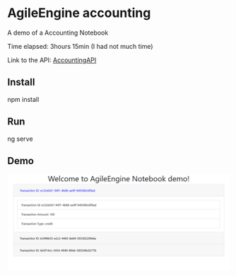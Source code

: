 # AgileEngine accounting

A demo of a Accounting Notebook

Time elapsed: 3hours 15min (I had not much time)

Link to the API: [AccountingAPI](https://github.com/PabloMaly/AccountingAPI)

## Install

npm install

## Run

ng serve

## Demo

![alt text](https://github.com/PabloMaly/AccountingBook/blob/master/Annotation%202019-11-26%20142458.png)
